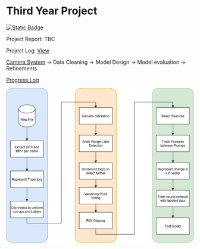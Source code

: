 # Third Year Project

[![Static Badge](https://img.shields.io/badge/View%20Dataset--Hugging%20Face-%23ffd21e?style=for-the-badge&link=https%3A%2F%2Fhuggingface.co%2Fdatasets%2Faap9002%2FStereo-Road-Curvature-Dashcam)](https://huggingface.co/datasets/aap9002/Stereo-Road-Curvature-Dashcam)

Project Report: TBC

Project Log: [View](https://alansnotes.notion.site/typ)

[Camera System](https://github.com/AAP9002/Third-Year-Project/tree/main/camera-system) -> Data Cleaning -> Model Design -> Model evaluation -> Refinements

[Progress Log](https://github.com/AAP9002/Third-Year-Project/blob/main/progress-log.md)

![pipeline](./Pipeline.jpg)
